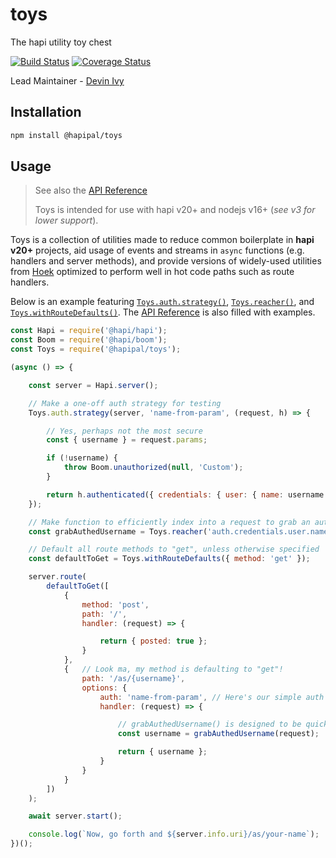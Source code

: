 # toys

The hapi utility toy chest

[![Build Status](https://app.travis-ci.com/hapipal/toys.svg?branch=main)](https://app.travis-ci.com/hapipal/toys) [![Coverage Status](https://coveralls.io/repos/hapipal/toys/badge.svg?branch=main&service=github)](https://coveralls.io/github/hapipal/toys?branch=main)

Lead Maintainer - [Devin Ivy](https://github.com/devinivy)

## Installation
```sh
npm install @hapipal/toys
```

## Usage
> See also the [API Reference](API.md)
>
> Toys is intended for use with hapi v20+ and nodejs v16+ (_see v3 for lower support_).

Toys is a collection of utilities made to reduce common boilerplate in **hapi v20+** projects, aid usage of events and streams in `async` functions (e.g. handlers and server methods), and provide versions of widely-used utilities from [Hoek](https://github.com/hapijs/hoek) optimized to perform well in hot code paths such as route handlers.

Below is an example featuring [`Toys.auth.strategy()`](API.md#toysauthstrategyserver-name-authenticate), [`Toys.reacher()`](API.md#toysreacherchain-options), and [`Toys.withRouteDefaults()`](API.md#toyswithroutedefaultsdefaults).  The [API Reference](API.md) is also filled with examples.

```js
const Hapi = require('@hapi/hapi');
const Boom = require('@hapi/boom');
const Toys = require('@hapipal/toys');

(async () => {

    const server = Hapi.server();

    // Make a one-off auth strategy for testing
    Toys.auth.strategy(server, 'name-from-param', (request, h) => {

        // Yes, perhaps not the most secure
        const { username } = request.params;

        if (!username) {
            throw Boom.unauthorized(null, 'Custom');
        }

        return h.authenticated({ credentials: { user: { name: username } } });
    });

    // Make function to efficiently index into a request to grab an authed user's name
    const grabAuthedUsername = Toys.reacher('auth.credentials.user.name');

    // Default all route methods to "get", unless otherwise specified
    const defaultToGet = Toys.withRouteDefaults({ method: 'get' });

    server.route(
        defaultToGet([
            {
                method: 'post',
                path: '/',
                handler: (request) => {

                    return { posted: true };
                }
            },
            {   // Look ma, my method is defaulting to "get"!
                path: '/as/{username}',
                options: {
                    auth: 'name-from-param', // Here's our simple auth strategy
                    handler: (request) => {

                        // grabAuthedUsername() is designed to be quick
                        const username = grabAuthedUsername(request);

                        return { username };
                    }
                }
            }
        ])
    );

    await server.start();

    console.log(`Now, go forth and ${server.info.uri}/as/your-name`);
})();
```
